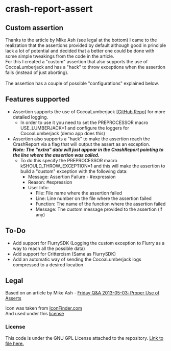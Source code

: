 crash-report-assert
===================
<h2>Custom assertion</h2>
Thanks to the article by Mike Ash (see legal at the bottom) I came to the realization that the assertions provided by default although good in principle lack a lot of potential and decided that a better one could be done with some simple tweakings from the code in the article.<br />
For this I created a "custom" assertion that also supports the use of CocoaLumberjack and has a "hack" to throw exceptions when the assertion fails (instead of just aborting).
<br/><br/>
The assertion has a couple of possible "configurations" explained below.

<h2>Features supported</h2>
<ul>
	<li>Assertion supports the use of CocoaLumberjack [<a href="https://github.com/robbiehanson/CocoaLumberjack">GitHub Repo</a>] for more detailed logging.
		<ul>
			<li>In order to use it you need to set the PREPROCESSOR macro USE_LUMBERJACK=1 and configure the loggers for CocoaLumberjack (demo app does this)</li>
		</ul>
	</li>
	<li>Assertion also supports a "hack" to make the assertion reach the CrashReport via a flag that will output the assert as an exception.<br />
		<i><b> Note: The "extra" data will just appear in the CrashReport pointing to the line where the assertion was called.</b></i>
		<ul>
			<li>To do this specify the PREPROCESSOR macro kSHOULD_THROW_EXCEPTION=1 and this will make the assertion to build a "custom" exception with the following data:
				<ul>
					<li>Message: Assertion Failure - #expression</li>
					<li>Reason: #expression</li>
					<li>User Info:
						<ul>
							<li>File: File name where the assertion failed</li>
							<li>Line: Line number on the file where the assertion failed</li>
							<li>Function: The name of the function where the assertion failed</li>
							<li>Message: The custom message provided to the assertion (if any)</li>
						</ul>
					</li>
				</ul>
			</li>
		</ul>
	</li>
</ul>

<h2>To-Do</h2>
<ul>
	<li>Add support for FlurrySDK (Logging the custom exception to Flurry as a way to reach all the possible data)</li>
	<li>Add support for Crittercism (Same as FlurrySDK)</li>
	<li>Add an automatic way of sending the CocoaLumberjack logs compressed to a desired location</li>
</ul>

<h2>Legal</h2>
Based on an article by Mike Ash - <a href="http://www.mikeash.com/pyblog/friday-qa-2013-05-03-proper-use-of-asserts.html?utm_source=iOS+Dev+Weekly&amp;utm_campaign=7dba454803-iOS_Dev_Weekly_Issue_93&amp;utm_medium=email&amp;utm_term=0_7bda94b7ca-7dba454803-267010305">Friday Q&A 2013-05-03: Proper Use of Asserts</a>

Icon was taken from <a href="http://www.iconfinder.com/icondetails/66831/128/error_note_icon">IconFinder.com</a><br />
And used under this <a href="http://www.iconfinder.com/iconsets/Hand_Drawn_Web_Icon_Set#readme">license</a>

<h3>License</h3>
This code is under the GNU GPL License attached to the repository. <a href="https://github.com/esttorhe/crash-report-assert/blob/master/GPL.md">Link to file here.</a>